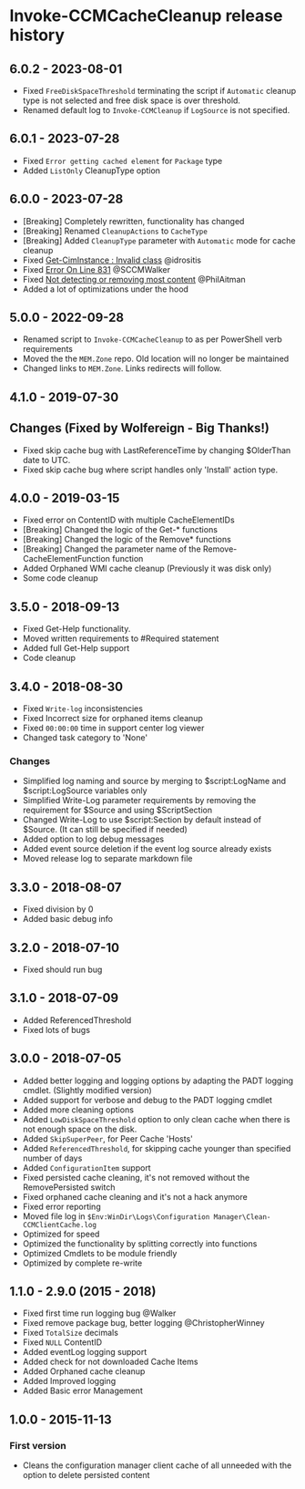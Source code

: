 # Invoke-CCMCacheCleanup release history

## 6.0.2 - 2023-08-01

* Fixed `FreeDiskSpaceThreshold` terminating the script if `Automatic` cleanup type is not selected and free disk space is over threshold.
* Renamed default log to `Invoke-CCMCleanup` if `LogSource` is not specified.

## 6.0.1 - 2023-07-28

* Fixed `Error getting cached element` for `Package` type
* Added `ListOnly` CleanupType option

## 6.0.0 - 2023-07-28

* [Breaking] Completely rewritten, functionality has changed
* [Breaking] Renamed `CleanupActions` to `CacheType`
* [Breaking] Added `CleanupType` parameter with `Automatic` mode for cache cleanup
* Fixed [Get-CimInstance : Invalid class](https://github.com/MEM-Zone/MEM.Zone/issues/14) @idrositis
* Fixed [Error On Line 831](https://github.com/MEM-Zone/MEM.Zone/issues/8) @SCCMWalker
* Fixed [Not detecting or removing most content](https://github.com/MEM-Zone/MEM.Zone/issues/7) @PhilAitman
* Added a lot of optimizations under the hood

## 5.0.0 - 2022-09-28

* Renamed script to `Invoke-CCMCacheCleanup` to as per PowerShell verb requirements
* Moved the the `MEM.Zone` repo. Old location will no longer be maintained
* Changed links to `MEM.Zone`. Links redirects will follow.

## 4.1.0 - 2019-07-30

## Changes (Fixed by Wolfereign - Big Thanks!)

* Fixed skip cache bug with LastReferenceTime by changing $OlderThan date to UTC.
* Fixed skip cache bug where script handles only 'Install' action type.

## 4.0.0 - 2019-03-15

* Fixed error on ContentID with multiple CacheElementIDs
* [Breaking] Changed the logic of the Get-* functions
* [Breaking] Changed the logic of the Remove* functions
* [Breaking] Changed the parameter name of the Remove-CacheElementFunction function
* Added Orphaned WMI cache cleanup (Previously it was disk only)
* Some code cleanup

## 3.5.0 - 2018-09-13

* Fixed Get-Help functionality.
* Moved written requirements to #Required statement
* Added full Get-Help support
* Code cleanup

## 3.4.0 - 2018-08-30

* Fixed `Write-log` inconsistencies
* Fixed Incorrect size for orphaned items cleanup
* Fixed `00:00:00` time in support center log viewer
* Changed task category to 'None'

### Changes

* Simplified log naming and source by merging to $script:LogName and $script:LogSource variables only
* Simplified Write-Log parameter requirements by removing the requirement for $Source and using $ScriptSection
* Changed Write-Log to use $script:Section by default instead of $Source. (It can still be specified if needed)
* Added option to log debug messages
* Added event source deletion if the event log source already exists
* Moved release log to separate markdown file

## 3.3.0 - 2018-08-07

* Fixed division by 0
* Added basic debug info

## 3.2.0 - 2018-07-10

* Fixed should run bug

## 3.1.0 - 2018-07-09

* Added ReferencedThreshold
* Fixed lots of bugs

## 3.0.0 - 2018-07-05

* Added better logging and logging options by adapting the PADT logging cmdlet. (Slightly modified version)
* Added support for verbose and debug to the PADT logging cmdlet
* Added more cleaning options
* Added `LowDiskSpaceThreshold` option to only clean cache when there is not enough space on the disk.
* Added `SkipSuperPeer`, for Peer Cache 'Hosts'
* Added `ReferencedThreshold`, for skipping cache younger than specified number of days
* Added `ConfigurationItem` support
* Fixed persisted cache cleaning, it's not removed without the RemovePersisted switch
* Fixed orphaned cache cleaning and it's not a hack anymore
* Fixed error reporting
* Moved file log in `$Env:WinDir\Logs\Configuration Manager\Clean-CCMClientCache.log`
* Optimized for speed
* Optimized the functionality by splitting correctly into functions
* Optimized Cmdlets to be module friendly
* Optimized by complete re-write

## 1.1.0 - 2.9.0 (2015 - 2018)

* Fixed first time run logging bug @Walker
* Fixed remove package bug, better logging @ChristopherWinney
* Fixed `TotalSize` decimals
* Fixed `NULL` ContentID
* Added eventLog logging support
* Added check for not downloaded Cache Items
* Added Orphaned cache cleanup
* Added Improved logging
* Added Basic error Management

## 1.0.0 - 2015-11-13

### First version

* Cleans the configuration manager client cache of all unneeded with the option to delete persisted content